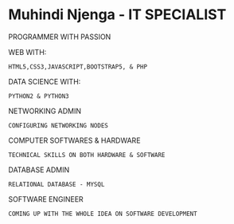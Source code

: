 # Muhindi Njenga - IT SPECIALIST

PROGRAMMER WITH PASSION

  WEB WITH:
  
    HTML5,CSS3,JAVASCRIPT,BOOTSTRAP5, & PHP
  
  DATA SCIENCE WITH:
  
    PYTHON2 & PYTHON3
  
NETWORKING ADMIN

    CONFIGURING NETWORKING NODES

COMPUTER SOFTWARES & HARDWARE 

    TECHNICAL SKILLS ON BOTH HARDWARE & SOFTWARE

DATABASE ADMIN

    RELATIONAL DATABASE - MYSQL

SOFTWARE ENGINEER

    COMING UP WITH THE WHOLE IDEA ON SOFTWARE DEVELOPMENT





